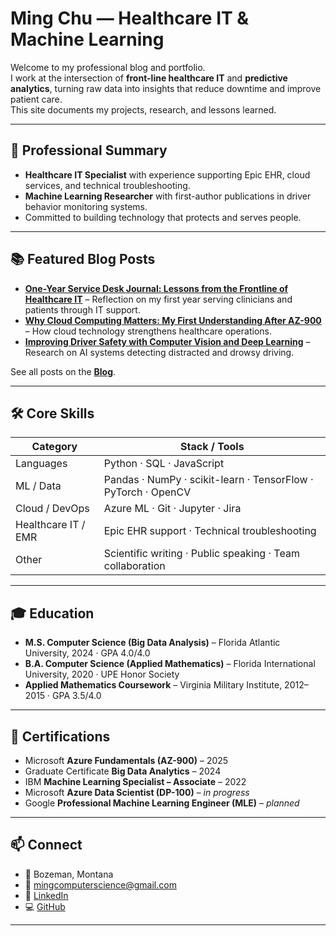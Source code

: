 # Ming Chu — Healthcare IT & Machine Learning

Welcome to my professional blog and portfolio.  
I work at the intersection of **front-line healthcare IT** and **predictive analytics**, turning raw data into insights that reduce downtime and improve patient care.  
This site documents my projects, research, and lessons learned.

---

## 🧠 Professional Summary

- **Healthcare IT Specialist** with experience supporting Epic EHR, cloud services, and technical troubleshooting.  
- **Machine Learning Researcher** with first-author publications in driver behavior monitoring systems.  
- Committed to building technology that protects and serves people.

---

## 📚 Featured Blog Posts

- [**One-Year Service Desk Journal: Lessons from the Frontline of Healthcare IT**](./_posts/2025-08-05-one-year-service-desk-journal.md) – Reflection on my first year serving clinicians and patients through IT support.  
- [**Why Cloud Computing Matters: My First Understanding After AZ-900**](./_posts/2025-04-28-why-cloud-computing-matters-az-900.md) – How cloud technology strengthens healthcare operations.  
- [**Improving Driver Safety with Computer Vision and Deep Learning**](./_posts/2024-02-14-driver-behavior-computer-vision.md) – Research on AI systems detecting distracted and drowsy driving.

See all posts on the [**Blog**](./blog.md).

---

## 🛠 Core Skills

| **Category**        | **Stack / Tools** |
|---------------------|-------------------|
| Languages           | Python · SQL · JavaScript |
| ML / Data           | Pandas · NumPy · scikit-learn · TensorFlow · PyTorch · OpenCV |
| Cloud / DevOps      | Azure ML · Git · Jupyter · Jira |
| Healthcare IT / EMR | Epic EHR support · Technical troubleshooting |
| Other               | Scientific writing · Public speaking · Team collaboration |

---

## 🎓 Education

- **M.S. Computer Science (Big Data Analysis)** – Florida Atlantic University, 2024 · GPA 4.0/4.0  
- **B.A. Computer Science (Applied Mathematics)** – Florida International University, 2020 · UPE Honor Society  
- **Applied Mathematics Coursework** – Virginia Military Institute, 2012–2015 · GPA 3.5/4.0  

---

## 🧾 Certifications

- Microsoft **Azure Fundamentals (AZ-900)** – 2025  
- Graduate Certificate **Big Data Analytics** – 2024  
- IBM **Machine Learning Specialist – Associate** – 2022  
- Microsoft **Azure Data Scientist (DP-100)** – *in progress*  
- Google **Professional Machine Learning Engineer (MLE)** – *planned*  

---

## 📫 Connect

- 📍 Bozeman, Montana  
- 📧 [mingcomputerscience@gmail.com](mailto:mingcomputerscience@gmail.com)  
- 💼 [LinkedIn](https://www.linkedin.com/in/mingislight)  
- 💻 [GitHub](https://github.com/mingislight)

---
